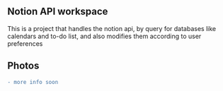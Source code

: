 ## Notion API workspace

This is a project that handles the notion api, by query for databases like calendars and to-do list, and also modifies them according to user preferences

## Photos

```diff
- more info soon
```